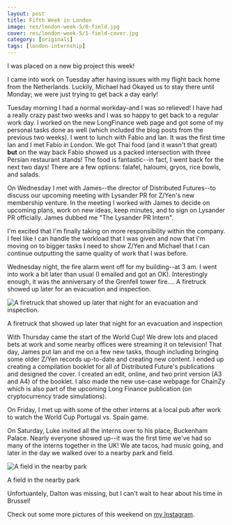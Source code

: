 ```yaml
---
layout: post
title: Fifth Week in London
image: res/london-week-5/0-field.jpg
cover: res/london-week-5/1-field-cover.jpg
category: [originals]
tags: [london-internship]
---
```


I was placed on a new big project this week!

I came into work on Tuesday after having issues with my flight back home from the Netherlands. Luckily, Michael had Okayed us to stay there until Monday; we were just trying to get back a day early!

Tuesday morning I had a normal workday-and I was so relieved! I have had a really crazy past two weeks and I was so happy to get back to a regular work day. I worked on the new LongFinance web page and got some of my personal tasks done as well (which included the blog posts from the previous two weeks).
I went to lunch with Fabio and Ian. It was the first time Ian and I met Fabio in London. We got Thai food (and it wasn't that great) **but** on the way back Fabio showed us a packed intersection with three Persian restaurant stands! The food is fantastic--in fact, I went back for the next two days! There are a few options: falafel, haloumi, gryos, rice bowls, and salads.
 
On Wednesday I met with James--the director of Distributed Futures--to discuss our upcoming meeting with Lysander PR for Z/Yen's new membership venture. In the meeting I worked with James to decide on upcoming plans, work on new ideas, keep minutes, and to sign on Lysander PR officially. James dubbed me "The Lysander PR Intern". 

I'm excited that I'm finally taking on more responsibility within the company. I feel like I can handle the workload that I was given and now that I'm moving on to bigger tasks I need to show Z/Yen and Michael that I can continue outputting the same quality of work that I was before.

Wednesday night, the fire alarm went off for my building--at 3 am. I went into work a bit later than usual (I emailed and got an OK). Interestingly enough, it was the anniversary of the Grenfell tower fire.... A firetruck showed up later for an evacuation and inspection.

![A firetruck that showed up later that night for an evacuation and inspection.](../res/london-week-5/2-firetruck.jpg)
<p class="caption">A firetruck that showed up later that night for an evacuation and inspection</p>

With Thursday came the start of the World Cup! We drew lots and placed bets at work and some nearby offices were streaming it on television! 
That day, James put Ian and me on a few new tasks, though including bringing some older Z/Yen records up-to-date and creating new content. I ended up creating a compilation booklet for all of Distributed Future's publications and designed the cover. I created an edit, online, and two print version (A3 and A4) of the booklet. I also made the new use-case webpage for ChainZy which is also part of the upcoming Long Finance publication (on cryptocurrency trade simulations).

On Friday, I met up with some of the other interns at a local pub after work to watch the World Cup Portugal vs. Spain game.

On Saturday, Luke invited all the interns over to his place, Buckenham Palace. Nearly everyone showed up--it was the first time we've had so many of the interns together in the UK! We ate tacos, had music going, and later in the day we walked over to a nearby park and field.

![A field in the nearby park](../res/london-week-5/3-wheat.jpg)
<p class="caption">A field in the nearby park</p>

Unfortuantely, Dalton was missing, but I can't wait to hear about his time in Brussel!

Check out some more pictures of this weekend on [my Instagram](https://www.instagram.com/nishnha/).